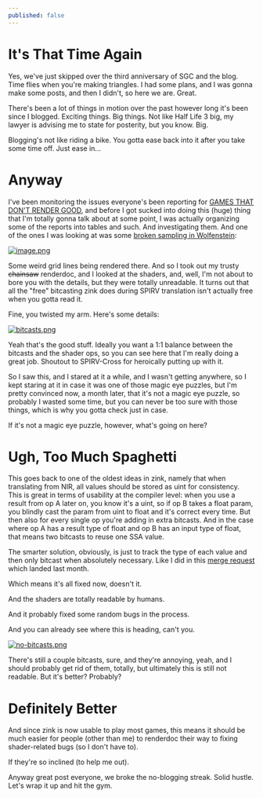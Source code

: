 ```yaml
---
published: false
---
```

# It's That Time Again

Yes, we've just skipped over the third anniversary of SGC and the blog. Time flies when you're making triangles. I had some plans, and I was gonna make some posts, and then I didn't, so here we are. Great.

There's been a lot of things in motion over the past however long it's been since I blogged. Exciting things. Big things. Not like Half Life 3 big, my lawyer is advising me to state for posterity, but you know. Big.

Blogging's not like riding a bike. You gotta ease back into it after you take some time off. Just ease in...

# Anyway
I've been monitoring the issues everyone's been reporting for [GAMES THAT DON'T RENDER GOOD](https://gitlab.freedesktop.org/mesa/mesa/-/issues/8943), and before I got sucked into doing this (huge) thing that I'm totally gonna talk about at some point, I was actually organizing some of the reports into tables and such. And investigating them. And one of the ones I was looking at was some [broken sampling in Wolfenstein](https://gitlab.freedesktop.org/mesa/mesa/-/issues/8988):

[![image.png](https://gitlab.freedesktop.org/mesa/mesa/uploads/4beb59a7e56a8b1ecf213d1d82b9e6fc/image.png)](https://gitlab.freedesktop.org/mesa/mesa/uploads/4beb59a7e56a8b1ecf213d1d82b9e6fc/image.png)

Some weird grid lines being rendered there. And so I took out my trusty ~~chainsaw~~ renderdoc, and I looked at the shaders, and, well, I'm not about to bore you with the details, but they were totally unreadable. It turns out that all the "free" bitcasting zink does during SPIRV translation isn't actually free when you gotta read it.

Fine, you twisted my arm. Here's some details:

[![bitcasts.png]({{site.url}}/assets/bitcasts.png)]({{site.url}}/assets/bitcasts.png)

Yeah that's the good stuff. Ideally you want a 1:1 balance between the bitcasts and the shader ops, so you can see here that I'm really doing a great job. Shoutout to SPIRV-Cross for heroically putting up with it.

So I saw this, and I stared at it a while, and I wasn't getting anywhere, so I kept staring at it in case it was one of those magic eye puzzles, but I'm pretty convinced now, a month later, that it's not a magic eye puzzle, so probably I wasted some time, but you can never be too sure with those things, which is why you gotta check just in case.

If it's not a magic eye puzzle, however, what's going on here?

# Ugh, Too Much Spaghetti
This goes back to one of the oldest ideas in zink, namely that when translating from NIR, all values should be stored as uint for consistency. This is great in terms of usability at the compiler level: when you use a result from op A later on, you know it's a uint, so if op B takes a float param, you blindly cast the param from uint to float and it's correct every time. But then also for every single op you're adding in extra bitcasts. And in the case where op A has a result type of float and op B has an input type of float, that means two bitcasts to reuse one SSA value.

The smarter solution, obviously, is just to track the type of each value and then only bitcast when absolutely necessary. Like I did in this [merge request](https://gitlab.freedesktop.org/mesa/mesa/-/merge_requests/22934) which landed last month.

Which means it's all fixed now, doesn't it.

And the shaders are totally readable by humans.

And it probably fixed some random bugs in the process.

And you can already see where this is heading, can't you.

[![no-bitcasts.png]({{site.url}}/assets/no-bitcasts.png)]({{site.url}}/assets/no-bitcasts.png)

There's still a couple bitcasts, sure, and they're annoying, yeah, and I should probably get rid of them, totally, but ultimately this is still not readable. But it's better? Probably?

# Definitely Better
And since zink is now usable to play most games, this means it should be much easier for people (other than me) to renderdoc their way to fixing shader-related bugs (so I don't have to).

If they're so inclined (to help me out).

Anyway great post everyone, we broke the no-blogging streak. Solid hustle. Let's wrap it up and hit the gym.

